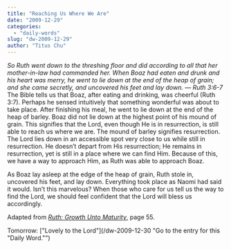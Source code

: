 ```yaml
---
title: "Reaching Us Where We Are"
date: "2009-12-29"
categories: 
  - "daily-words"
slug: "dw-2009-12-29"
author: "Titus Chu"
---
```


_So Ruth went down to the threshing floor and did according to all that her mother-in-law had commanded her. When Boaz had eaten and drunk and his heart was merry, he went to lie down at the end of the heap of grain; and she came secretly, and uncovered his feet and lay down. — Ruth 3:6-7_ The Bible tells us that Boaz, after eating and drinking, was cheerful (Ruth 3:7). Perhaps he sensed intuitively that something wonderful was about to take place. After finishing his meal, he went to lie down at the end of the heap of barley. Boaz did not lie down at the highest point of his mound of grain. This signifies that the Lord, even though He is in resurrection, is still able to reach us where we are. The mound of barley signifies resurrection. The Lord lies down in an accessible spot very close to us while still in resurrection. He doesn’t depart from His resurrection; He remains in resurrection, yet is still in a place where we can find Him. Because of this, we have a way to approach Him, as Ruth was able to approach Boaz.

As Boaz lay asleep at the edge of the heap of grain, Ruth stole in, uncovered his feet, and lay down. Everything took place as Naomi had said it would. Isn’t this marvelous? When those who care for us tell us the way to find the Lord, we should feel confident that the Lord will bless us accordingly.

Adapted from _[Ruth: Growth Unto Maturity](/book-ruth "Go to the entry for this book.")_, page 55.

Tomorrow: ["Lovely to the Lord"](/dw-2009-12-30 "Go to the entry for this "Daily Word."")
